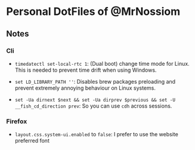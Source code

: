 # Personal DotFiles of @MrNossiom

## Notes

### Cli

-   `timedatectl set-local-rtc 1`: (Dual boot) change time mode for Linux. This is needed to prevent time drift when using Windows.
-   `set LD_LIBRARY_PATH ''`: Disables brew packages preloading and prevent extremely annoying behaviour on Linux systems.

-   `set -Ua dirnext $next && set -Ua dirprev $previous && set -U __fish_cd_direction prev`: So you can use `cdh` across sessions.

### Firefox

-   `layout.css.system-ui.enabled` to `false`: I prefer to use the website preferred font
